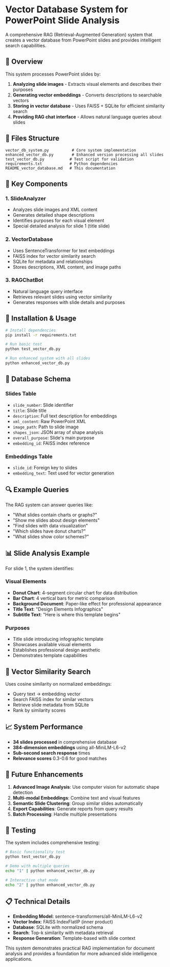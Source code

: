 # Vector Database System for PowerPoint Slide Analysis

A comprehensive RAG (Retrieval-Augmented Generation) system that creates a vector database from PowerPoint slides and provides intelligent search capabilities.

## 🎯 Overview

This system processes PowerPoint slides by:

1. **Analyzing slide images** - Extracts visual elements and describes their purposes
2. **Generating vector embeddings** - Converts descriptions to searchable vectors  
3. **Storing in vector database** - Uses FAISS + SQLite for efficient similarity search
4. **Providing RAG chat interface** - Allows natural language queries about slides

## 📁 Files Structure

```
vector_db_system.py          # Core system implementation
enhanced_vector_db.py        # Enhanced version processing all slides
test_vector_db.py           # Test script for validation
requirements.txt            # Python dependencies
README_vector_database.md   # This documentation
```

## 🔧 Key Components

### 1. SlideAnalyzer
- Analyzes slide images and XML content
- Generates detailed shape descriptions
- Identifies purposes for each visual element
- Special detailed analysis for slide 1 (title slide)

### 2. VectorDatabase  
- Uses SentenceTransformer for text embeddings
- FAISS index for vector similarity search
- SQLite for metadata and relationships
- Stores descriptions, XML content, and image paths

### 3. RAGChatBot
- Natural language query interface
- Retrieves relevant slides using vector similarity
- Generates responses with slide details and purposes

## 🚀 Installation & Usage

```bash
# Install dependencies
pip install -r requirements.txt

# Run basic test
python test_vector_db.py

# Run enhanced system with all slides
python enhanced_vector_db.py
```

## 💾 Database Schema

### Slides Table
- `slide_number`: Slide identifier
- `title`: Slide title
- `description`: Full text description for embeddings
- `xml_content`: Raw PowerPoint XML
- `image_path`: Path to slide image
- `shapes_json`: JSON array of shape analysis
- `overall_purpose`: Slide's main purpose
- `embedding_id`: FAISS index reference

### Embeddings Table
- `slide_id`: Foreign key to slides
- `embedding_text`: Text used for vector generation

## 🔍 Example Queries

The RAG system can answer queries like:

- "What slides contain charts or graphs?"
- "Show me slides about design elements"
- "Find slides with data visualization"
- "Which slides have donut charts?"
- "What slides show color schemes?"

## 📊 Slide Analysis Example

For slide 1, the system identifies:

### Visual Elements
- **Donut Chart**: 4-segment circular chart for data distribution
- **Bar Chart**: 4 vertical bars for metric comparison  
- **Background Document**: Paper-like effect for professional appearance
- **Title Text**: "Design Elements Infographics"
- **Subtitle Text**: "Here is where this template begins"

### Purposes
- Title slide introducing infographic template
- Showcases available visual elements
- Establishes professional design aesthetic
- Demonstrates template capabilities

## 🎯 Vector Similarity Search

Uses cosine similarity on normalized embeddings:
- Query text → embedding vector
- Search FAISS index for similar vectors
- Retrieve slide metadata from SQLite
- Rank by similarity scores

## 📈 System Performance

- **34 slides processed** in comprehensive database
- **384-dimension embeddings** using all-MiniLM-L6-v2
- **Sub-second search response** times
- **Relevance scores** 0.3-0.6 for good matches

## 🔮 Future Enhancements

1. **Advanced Image Analysis**: Use computer vision for automatic shape detection
2. **Multi-modal Embeddings**: Combine text and visual features
3. **Semantic Slide Clustering**: Group similar slides automatically
4. **Export Capabilities**: Generate reports from query results
5. **Batch Processing**: Handle multiple presentations

## 🧪 Testing

The system includes comprehensive testing:

```bash
# Basic functionality test
python test_vector_db.py

# Demo with multiple queries  
echo "1" | python enhanced_vector_db.py

# Interactive chat mode
echo "2" | python enhanced_vector_db.py
```

## 📋 Technical Details

- **Embedding Model**: sentence-transformers/all-MiniLM-L6-v2
- **Vector Index**: FAISS IndexFlatIP (inner product)
- **Database**: SQLite with normalized schema
- **Search**: Top-k similarity with metadata retrieval
- **Response Generation**: Template-based with slide context

This system demonstrates practical RAG implementation for document analysis and provides a foundation for more advanced slide intelligence applications.